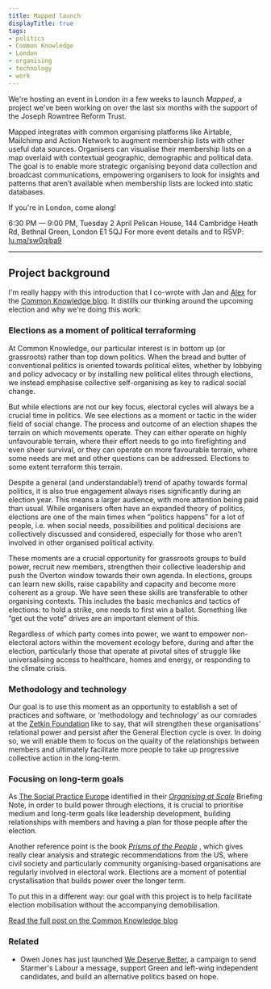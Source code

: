 ```yaml
---
title: Mapped launch
displayTitle: true
tags: 
- politics
- Common Knowledge
- London
- organising
- technology
- work
---
```


We're hosting an event in London in a few weeks to launch *Mapped*, a project we've been working on over the last six months with the support of the Joseph Rowntree Reform Trust.

​Mapped integrates with common organising platforms like Airtable, Mailchimp and Action Network to augment membership lists with other useful data sources. ​Organisers can visualise their membership lists on a map overlaid with contextual geographic, demographic and political data. The goal is to enable more strategic organising beyond data collection and broadcast communications, empowering organisers to look for insights and patterns that aren’t available when membership lists are locked into static databases.

If you're in London, come along!

6:30 PM — 9:00 PM, Tuesday 2 April
Pelican House, 144 Cambridge Heath Rd, Bethnal Green, London E1 5QJ
For more event details and to RSVP: [lu.ma/sw0qjba9](https://lu.ma/sw0qjba9)

---

## Project background

I'm really happy with this introduction that I co-wrote with Jan and [Alex](https://alexworradandrews.com/) for the [Common Knowledge blog](https://www.commonknowledge.coop/writing/membership-systems-and-electoral-strategy/). It distills our thinking around the upcoming election and why we're doing this work:

### Elections as a moment of political terraforming

At Common Knowledge, our particular interest is in bottom up (or grassroots) rather than top down politics. When the bread and butter of conventional politics is oriented towards political elites, whether by lobbying and policy advocacy or by installing new political elites through elections, we instead emphasise collective self-organising as key to radical social change.

But while elections are not our key focus, electoral cycles will always be a crucial time in politics. We see elections as a moment or tactic in the wider field of social change. The process and outcome of an election shapes the terrain on which movements operate. They can either operate on highly unfavourable terrain, where their effort needs to go into firefighting and even sheer survival, or they can operate on more favourable terrain, where some needs are met and other questions can be addressed. Elections to some extent terraform this terrain.

Despite a general (and understandable!) trend of apathy towards formal politics, it is also true engagement always rises significantly during an election year. This means a larger audience, with more attention being paid than usual. While organisers often have an expanded theory of politics, elections are one of the main times when “politics happens” for a lot of people, i.e. when social needs, possibilities and political decisions are collectively discussed and considered, especially for those who aren’t involved in other organised political activity.

These moments are a crucial opportunity for grassroots groups to build power, recruit new members, strengthen their collective leadership and push the Overton window towards their own agenda. In elections, groups can learn new skills, raise capability and capacity and become more coherent as a group. We have seen these skills are transferable to other organising contexts. This includes the basic mechanics and tactics of elections: to hold a strike, one needs to first win a ballot. Something like “get out the vote” drives are an important element of this.

Regardless of which party comes into power, we want to empower non-electoral actors within the movement ecology before, during and after the election, particularly those that operate at pivotal sites of struggle like universalising access to healthcare, homes and energy, or responding to the climate crisis.

### Methodology and technology

Our goal is to use this moment as an opportunity to establish a set of practices and software, or ‘methodology and technology’ as our comrades at the [Zetkin Foundation](https://zetkin.org/en/) like to say, that will strengthen these organisations’ relational power and persist after the General Election cycle is over. In doing so, we will enable them to focus on the quality of the relationships between members and ultimately facilitate more people to take up progressive collective action in the long-term.

### Focusing on long-term goals

As [The Social Practice Europe](https://www.thesocialpractice.org/) identified in their [_Organising at Scale_](https://docs.google.com/document/d/1mAVR-6KkWrCZSCJ-F1rowCRdBVVfLb5oC5IcZWxhV9Y/edit#bookmark=kix.odts6ogfwbwz) Briefing Note, in order to build power through elections, it is crucial to prioritise medium and long-term goals like leadership development, building relationships with members and having a plan for those people after the election. 

Another reference point is the book [_Prisms of the People_](https://press.uchicago.edu/ucp/books/book/chicago/P/bo68659118.html) , which gives really clear analysis and strategic recommendations from the US, where civil society and particularly community organising-based organisations are regularly involved in electoral work. Elections are a moment of potential crystallisation that builds power over the longer term.

To put this in a different way: our goal with this project is to help facilitate election mobilisation without the accompanying demobilisation.

[Read the full post on the Common Knowledge blog](https://www.commonknowledge.coop/writing/membership-systems-and-electoral-strategy/)

### Related
- Owen Jones has just launched [We Deserve Better](https://wedeservebetter.uk/), a campaign to send Starmer's Labour a message, support Green and left-wing independent candidates, and build an alternative politics based on hope.